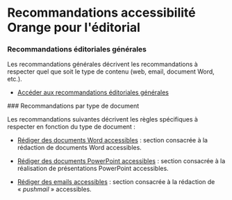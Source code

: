 # Recommandations accessibilité Orange pour l'éditorial

<script>$(document).ready(function () {
    setBreadcrumb([{"label":"Présentation"}]);
});</script>

### Recommandations éditoriales générales
Les recommandations générales décrivent les recommandations à respecter quel que soit le type de contenu (web, email, document Word, etc.).
<ul role="presentation">
<li><a href="./editorial.html">Accéder aux recommandations éditoriales générales</a></li>
</ul>
### Recommandations par type de document

Les recommandations suivantes décrivent les règles spécifiques à respecter en fonction du type de document&nbsp;:
- [Rédiger des documents Word accessibles](./word.html)&nbsp;: section consacrée à la rédaction de documents Word accessibles.

- [Rédiger des documents PowerPoint accessibles](./powerpoint.html)&nbsp;: section consacrée à la réalisation de présentations PowerPoint accessibles.

- [Rédiger des emails accessibles](./pushmail.html)&nbsp;: section consacrée à la rédaction de «&nbsp;<i lang="en">pushmail</i>&nbsp;» accessibles.

&nbsp;
<!--  This file is part of a11y-guidelines | Our vision of mobile & web accessibility guidelines and best practices, with valid/invalid examples.
 Copyright (C) 2016  Orange SA
 See the Creative Commons Legal Code Attribution-ShareAlike 3.0 Unported License for more details (LICENSE file). -->